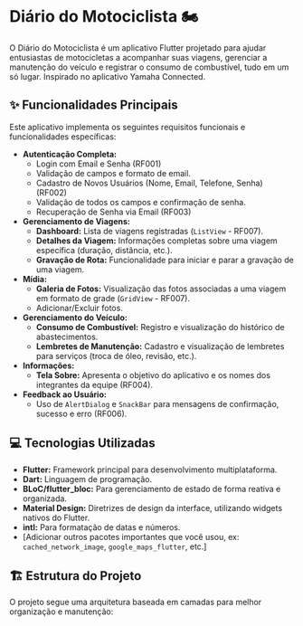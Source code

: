# Diário do Motociclista 🏍️

O Diário do Motociclista é um aplicativo Flutter projetado para ajudar entusiastas de motocicletas a acompanhar suas viagens, gerenciar a manutenção do veículo e registrar o consumo de combustível, tudo em um só lugar. Inspirado no aplicativo Yamaha Connected.

## ✨ Funcionalidades Principais

Este aplicativo implementa os seguintes requisitos funcionais e funcionalidades específicas:

*   **Autenticação Completa:**
    *   Login com Email e Senha (RF001)
    *   Validação de campos e formato de email.
    *   Cadastro de Novos Usuários (Nome, Email, Telefone, Senha) (RF002)
    *   Validação de todos os campos e confirmação de senha.
    *   Recuperação de Senha via Email (RF003)
*   **Gerenciamento de Viagens:**
    *   **Dashboard:** Lista de viagens registradas (`ListView` - RF007).
    *   **Detalhes da Viagem:** Informações completas sobre uma viagem específica (duração, distância, etc.).
    *   **Gravação de Rota:** Funcionalidade para iniciar e parar a gravação de uma viagem.
*   **Mídia:**
    *   **Galeria de Fotos:** Visualização das fotos associadas a uma viagem em formato de grade (`GridView` - RF007).
    *   Adicionar/Excluir fotos.
*   **Gerenciamento do Veículo:**
    *   **Consumo de Combustível:** Registro e visualização do histórico de abastecimentos.
    *   **Lembretes de Manutenção:** Cadastro e visualização de lembretes para serviços (troca de óleo, revisão, etc.).
*   **Informações:**
    *   **Tela Sobre:** Apresenta o objetivo do aplicativo e os nomes dos integrantes da equipe (RF004).
*   **Feedback ao Usuário:**
    *   Uso de `AlertDialog` e `SnackBar` para mensagens de confirmação, sucesso e erro (RF006).

## 💻 Tecnologias Utilizadas

*   **Flutter:** Framework principal para desenvolvimento multiplataforma.
*   **Dart:** Linguagem de programação.
*   **BLoC/flutter_bloc:** Para gerenciamento de estado de forma reativa e organizada.
*   **Material Design:** Diretrizes de design da interface, utilizando widgets nativos do Flutter.
*   **intl:** Para formatação de datas e números.
*   [Adicionar outros pacotes importantes que você usou, ex: `cached_network_image`, `google_maps_flutter`, etc.]

## 🏗️ Estrutura do Projeto

O projeto segue uma arquitetura baseada em camadas para melhor organização e manutenção:
